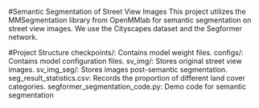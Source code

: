 #Semantic Segmentation of Street View Images
This project utilizes the MMSegmentation library from OpenMMlab for semantic segmentation on street view images. We use the Cityscapes dataset and the Segformer network.

#Project Structure
checkpoints/: Contains model weight files.
configs/: Contains model configuration files.
sv_img/: Stores original street view images.
sv_img_seg/: Stores images post-semantic segmentation.
seg_result_statistics.csv: Records the proportion of different land cover categories.
segformer_segmentation_code.py: Demo code for semantic segmentation
